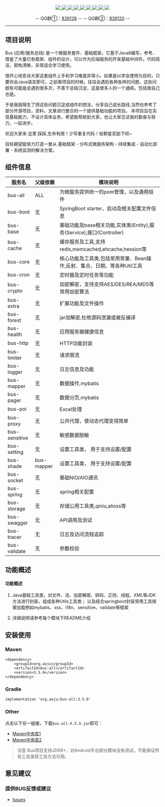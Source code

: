 <p align="center">
    <a target="_blank" href="https://search.maven.org/search?q=org.aoju">
		<img src="https://img.shields.io/badge/maven--central-v3.5.0-blue.svg?label=Maven%20Central" ></img>
	</a>
	<a target="_blank" href="https://travis-ci.org/aoju/bus">
		<img src="https://travis-ci.org/aoju/bus.svg?branch=master">
	</a>
	<a target="_blank" href="https://www.oracle.com/technetwork/java/javase/downloads/index.html">
		<img src="https://img.shields.io/badge/JDK-1.8+-green.svg">
	</a>
	<a target="_blank" href="https://spring.io/projects/spring-boot">
		<img src="https://img.shields.io/badge/Spring Boot-2.1.6-brightgreen.svg">
	</a>
	<a target="_blank" href="https://www.mysql.com">
		<img src="https://img.shields.io/badge/Mysql-5.7-blue.svg">
	</a>
	<a target="_blank" href="https://swagger.io">
		<img src="https://img.shields.io/badge/swagger-2.9.2-brightgreen.svg">
	</a>
	<a target="_blank" href="http://dubbo.apache.org">
		<img src="https://img.shields.io/badge/dubbo-2.6.6-yellow.svg">
	</a>
	<a target="_blank" href="http://poi.apache.org">
		<img src="https://img.shields.io/badge/poi-3.1.7-blue.svg">
	</a>
	<a target="_blank" href="https://www.mit-license.org">
		<img src="https://img.shields.io/badge/license-MIT-green.svg">
	</a>
</p>

<p align="center">
	-- QQ群①：<a href="https://shang.qq.com/wpa/qunwpa?idkey=17fadd02891457034c6536c984f0d7db29b73ea14c9b86bba39ce18ed7a90e18">839128</a> --
	-- QQ群②：<a href="https://shang.qq.com/wpa/qunwpa?idkey=c207666cbc107d03d368bde8fc15605bb883ebc482e28d440de149e3e2217460">839120</a> --
</p>

---

## 项目说明
Bus (应用/服务总线) 是一个微服务套件、基础框架，它基于Java8编写，参考、借鉴了大量已有框架、组件的设计，可以作为后端服务的开发基础中间件。代码简洁，架构清晰，非常适合学习使用。

很开心地告诉大家这套组件上手和学习难度非常小。如果是以学会使用为目的，只要你会Java语言即可。之前做项目的时候，往往会遇到各种各样的问题，这些问题有可能是会遇到很多次，不善于总结沉淀，这是很多人的一个通病，包括我自己也是。

于是我就萌生了把这些问题沉淀成组件的想法，分享自己成长路线,当然也参考了部分开源项目，资料，文章进行整合的一个提供基础功能的项目。
本项目旨在实现基础能力，不设计具体业务，希望能帮助到大家，也让大家见证我的勤奋与努力，一起进步。

欢迎大家来 这里 踩踩,生命有限！少写重复代码！给颗星奖励下呗~

目标期望能努力打造一套从 基础框架 - 分布式微服务架构 - 持续集成 - 自动化部署 -
系统监测的解决方案。

## 组件信息
|服务名 | 父级依赖 | 模块说明|
|----|----|----        |
|bus-all|ALL|为微服务提供统一的pom管理，以及通用组件| 
|bus-boot|无|SpringBoot starter，启动及相关配置文件信息| 
|bus-base|无|基础功能及base相关功能,实体类(Entity),服务(Service),接口(Controller)|
|bus-cache|无|缓存服务及工具,支持redis,memcached,ehcache,hession等|
|bus-core|无|核心功能及工具类,包括常用常量、Bean操作,反射、集合、日期、等各种Util工具|
|bus-cron|无|定时器及定时任务等功能|
|bus-crypto|无|加密解密，支持支持AES/DES/REA/MD5等常用加密算法|
|bus-extra|无|扩展功能及文件操作|
|bus-forest|无|jar加解密,杜绝源码泄漏或被反编译|
|bus-health|无|应用服务器健康信息|
|bus-http|无|HTTP功能封装|
|bus-limiter|无|请求限流|
|bus-logger|无|日志信息及功能|
|bus-mapper|无|数据操作,mybatis|
|bus-pager|无|数据分页,mybatis|
|bus-poi|无|Excel处理|
|bus-proxy|无|公共代理，使动态代理变得简单|
|bus-sensitive|无|敏感数据脱敏|
|bus-setting|无|设置工具类， 用于支持设置/配置|
|bus-shade|bus-mapper|设置工具类， 用于支持设置/配置|
|bus-socket|无|基础NIO/AIO通讯|
|bus-spring|无|spring相关配置|
|bus-storage|无|存储公用工具类,qiniu,alioss等|
|bus-swagger|无|API调用及测试|
|bus-tracer|无|日志及访问流程追踪|
|bus-validate|无|参数校验|


## 功能概述


#### 功能概述
1. Java基础工具类，对文件、流、加密解密、转码、正则、线程、XML等JDK方法进行封装，组成各种Utils工具类；
   以及结合springboot封装常用工具按需加载例如mybatis、xss、i18n、sensitive、validate等框架

2. 详细说明请参考每个模块下README介绍


## 安装使用
### Maven
```
<dependency>
    <groupId>org.aoju</groupId>
    <artifactId>bus-all</artifactId>
    <version>3.5.0</version>
</dependency>
```

### Gradle
```
implementation 'org.aoju:bus-all:3.5.0'
```

### Other

点击以下任一链接，下载`bus-all-X.X.X.jar`即可：

- [Maven中央库1](https://repo1.maven.org/maven2/org/aoju/bus-all/3.5.0)
- [Maven中央库2](http://repo2.maven.org/maven2/org/aoju/bus-all/3.5.0)

> 注意
> Bus项目支持JDK8+，对Android平台部分模块没有测试，不能保证所有工具类获工具方法可用。

## 意见建议

### 提供BUG反馈或建议

- [Issues](https://github.com/aoju/bus/issues)
